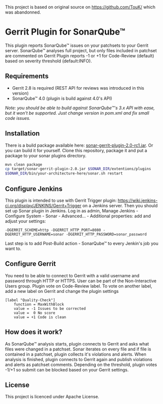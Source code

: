 This project is based on original source on https://github.com/TouK/ which was abandonned.


Gerrit Plugin for SonarQube™
============================

This plugin reports SonarQube™ issues on your patchsets to your Gerrit server. SonarQube™ analyses full project, but only files included in patchset are commented on Gerrit
Plugin reports -1 or +1 for Code-Review (default) based on severity threshold (default:INFO).

Requirements
------------

- Gerrit 2.8 is required (REST API for reviews was introduced in this version)
- SonarQube™ 4.0 (plugin is build against 4.0's API)

*Note: you should be able to build against SonarQube™'s 3.x API with ease, but it won't be supported. Just change version in pom.xml and fix small code issues.*

Installation
------------

There is a build package available here: [sonar-gerrit-plugin-2.0-rc1.jar](https://github.com/tech-advantage/sonar-gerrit-plugin/releases/download/sonar-gerrit-plugin-2.0/sonar-gerrit-plugin-2.0-rc1.jar).
Or you can build it for yourself. Clone this repository, package it and put a package to your sonar plugins directory.

```bash
mvn clean package
cp target/sonar-gerrit-plugin-2.0.jar $SONAR_DIR/extentions/plugins
$SONAR_DIR/bin/your-architecture-here/sonar.sh restart
```

Configure Jenkins
-----------------

This plugin is intended to use with Gerrit Trigger plugin: https://wiki.jenkins-ci.org/display/JENKINS/Gerrit+Trigger on a Jenkins server.
Then you should set up Sonar plugin in Jenkins. Log in as admin, Manage Jenkins - Configure System - Sonar - Advanced… - Additional properties: add and adjust your settings:

```
-DGERRIT_SCHEME=http -DGERRIT_HTTP_PORT=8080 -DGERRIT_HTTP_USERNAME=sonar -DGERRIT_HTTP_PASSWORD=sonar_password
```

Last step is to add Post-Build action - SonarQube™ to every Jenkin's job you want to.

Configure Gerrit
----------------

You need to be able to connect to Gerrit with a valid username and password through HTTP or HTTPS. User can be part of the Non-Interactive Users group.
Plugin vote on Code-Review label. To vote on another label, add a new label on Gerrit and change the plugin settings

```
[label "Quality-Check"]
    function = MaxWithBlock
    value = -1 Issues to be corrected
    value =  0 No score
    value = +1 Code is clean
```

How does it work?
-----------------

As SonarQube™ analysis starts, plugin connects to Gerrit and asks what files were changed in a patchset. Sonar iterates on every file and if file is contained in a patchset, plugin collects it's violations and alerts.
When analysis is finished, plugin connects to Gerrit again and publish violations and alerts as patchset comments.
Depending on the threshold, plugin votes -1/+1 so submit can be blocked based on your Gerrit settings.

License
-------

This project is licenced under Apache License.

